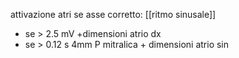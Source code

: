 attivazione atri
se asse corretto: [[ritmo sinusale]]
- se > 2.5 mV +dimensioni atrio dx
- se > 0.12 s 4mm P mitralica + dimensioni atrio sin